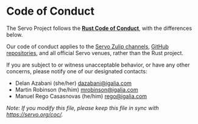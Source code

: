 # Code of Conduct

The Servo Project follows the [**Rust Code of Conduct**](https://www.rust-lang.org/policies/code-of-conduct), with the differences below.

Our code of conduct applies to the [Servo Zulip channels](https://servo.zulipchat.com/), [GitHub repositories](https://github.com/servo), and all official Servo venues, rather than the Rust project.

If you are subject to or witness unacceptable behavior, or have any other concerns, please notify one of our designated contacts:
* Delan Azabani (she/her) <dazabani@igalia.com>
* Martin Robinson (he/him) <mrobinson@igalia.com>
* Manuel Rego Casasnovas (he/him) <rego@igalia.com>

*Note: If you modify this file, please keep this file in sync with <https://servo.org/coc/>.*

